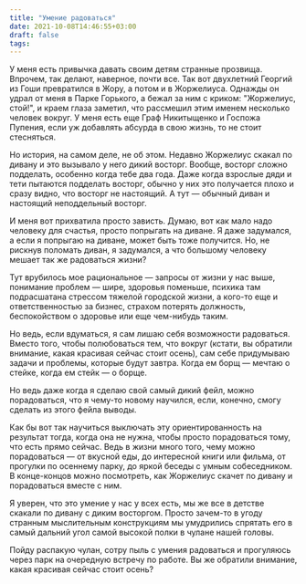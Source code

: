 ```yaml
---
title: "Умение радоваться"
date: 2021-10-08T14:46:55+03:00
draft: false
tags:
---
```


У меня есть привычка давать своим детям странные прозвища. Впрочем, так делают, наверное, почти все. Так вот двухлетний
Георгий из Гоши превратился в Жору, а потом и в Жоржелиуса. Однажды он удрал от меня в Парке Горького, а бежал за ним с
криком: "Жоржелиус, стой!", и краем глаза заметил, что рассмешил этим именем несколько человек вокруг. У меня есть еще
Граф Никитыщенко и Госпожа Пупения, если уж добавлять абсурда в свою жизнь, то не стоит стесняться.

Но история, на самом деле, не об этом. Недавно Жоржелиус скакал по дивану и это вызывало у него дикий восторг. Вообще,
восторг сложно подделать, особенно когда тебе два года. Даже когда взрослые дяди и тети пытаются подделать восторг,
обычно у них это получается плохо и сразу видно, что восторг не настоящий. А тут — обычный диван и настоящий
неподдельный восторг.

<!--more-->

И меня вот прихватила просто зависть. Думаю, вот как мало надо человеку для счастья, просто попрыгать на диване. Я даже
задумался, а если я попрыгаю на диване, может быть тоже получится. Но, не рискнув поломать диван, я задумался, а что
большому человеку мешает так же радоваться жизни?

Тут врубилось мое рациональное — запросы от жизни у нас выше, понимание проблем — шире, здоровья поменьше, психика там
подрасшатана стрессом тяжелой городской жизни, а кого-то еще и ответственностью за бизнес, страхом потерять должность,
беспокойством о здоровье или еще чем-нибудь таким.

Но ведь, если вдуматься, я сам лишаю себя возможности радоваться. Вместо того, чтобы полюбоваться тем, что вокруг
(кстати, вы обратили внимание, какая красивая сейчас стоит осень), сам себе придумываю задачи и проблемы, которые будут
завтра. Когда ем борщ — мечтаю о стейке, когда ем стейк — о борще.

Но ведь даже когда я сделаю свой самый дикий фейл, можно порадоваться, что я чему-то новому научился, если, конечно,
смогу сделать из этого фейла выводы.

Как бы вот так научиться выключать эту ориентированность на результат тогда, когда она не нужна, чтобы просто
порадоваться тому, что есть прямо сейчас. Ведь в жизни много того, чему можно порадоваться — от вкусной еды, до
интересной книги или фильма, от прогулки по осеннему парку, до яркой беседы с умным собеседником. В конце-концов можно
посмотреть, как Жоржелиус скачет по дивану и порадоваться вместе с ним.

Я уверен, что это умение у нас у всех есть, мы же все в детстве скакали по дивану с диким восторгом. Просто зачем-то в
угоду странным мыслительным конструкциям мы умудрились спрятать его в самый дальний угол самой высокой полки в чулане
нашей головы.

Пойду распакую чулан, сотру пыль с умения радоваться и прогуляюсь через парк на очередную встречу по работе. Вы же
обратили внимание, какая красивая сейчас стоит осень?

